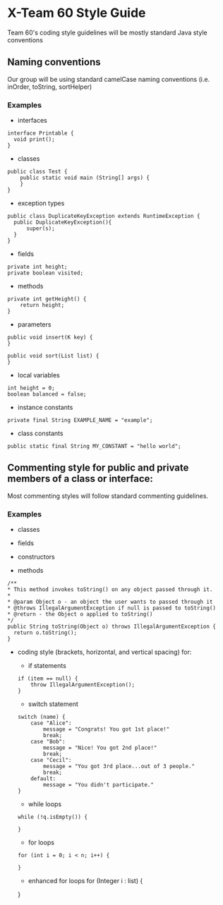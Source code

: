 # X-Team 60 Style Guide

Team 60's coding style guidelines will be mostly standard Java style conventions

## Naming conventions

Our group will be using standard camelCase naming conventions (i.e. inOrder, toString, sortHelper)

### Examples
* interfaces
```
interface Printable {
  void print();
}
```
* classes
```
public class Test {
    public static void main (String[] args) {
    }
}
```
* exception types
```
public class DuplicateKeyException extends RuntimeException {
  public DuplicateKeyException(){
      super(s);
  }
}
```
* fields
```
private int height;
private boolean visited;
```
* methods
```
private int getHeight() {
    return height;
}
```
* parameters
```
public void insert(K key) {
}

public void sort(List list) {
}
```
* local variables
```
int height = 0;
boolean balanced = false;
```
* instance constants
```
private final String EXAMPLE_NAME = "example";
```
* class constants
```
public static final String MY_CONSTANT = "hello world";
```

## Commenting style for public and private members of a class or interface:

Most commenting styles will follow standard commenting guidelines.

### Examples

* classes

* fields
* constructors
* methods
```
/**
* This method invokes toString() on any object passed through it.
*
* @param Object o - an object the user wants to passed through it
* @throws IllegalArgumentException if null is passed to toString()
* @return - the Object o applied to toString()
*/
public String toString(Object o) throws IllegalArgumentException {
  return o.toString();
}
```
* coding style (brackets, horizontal, and vertical spacing) for:
  * if statements
  ```
  if (item == null) {
      throw IllegalArgumentException();
  }
  ```
  * switch statement
  ```
  switch (name) {
      case "Alice":
          message = "Congrats! You got 1st place!"
          break;
      case "Bob":
          message = "Nice! You got 2nd place!"
          break;
      case "Cecil":
          message = "You got 3rd place...out of 3 people."
          break;
      default:
          message = "You didn't participate."
  }
  ```
  * while loops
  ```
  while (!q.isEmpty()) {
  
  }
  ```
  * for loops
  ```
  for (int i = 0; i < n; i++) {
      
  }
  ```
  * enhanced for loops
  for (Integer i : list) {
  
  }
  ```

